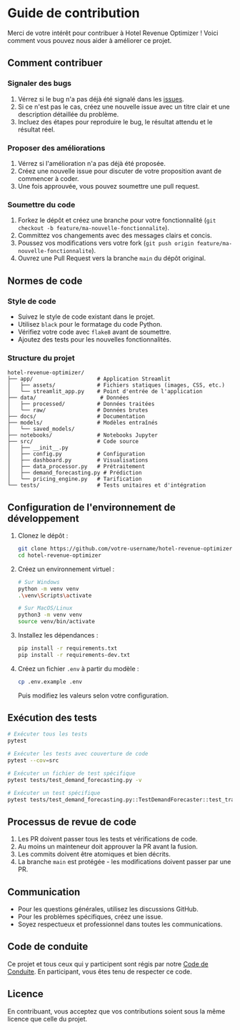 # Guide de contribution

Merci de votre intérêt pour contribuer à Hotel Revenue Optimizer ! Voici comment vous pouvez nous aider à améliorer ce projet.

## Comment contribuer

### Signaler des bugs
1. Vérrez si le bug n'a pas déjà été signalé dans les [issues](https://github.com/votre-username/hotel-revenue-optimizer/issues).
2. Si ce n'est pas le cas, créez une nouvelle issue avec un titre clair et une description détaillée du problème.
3. Incluez des étapes pour reproduire le bug, le résultat attendu et le résultat réel.

### Proposer des améliorations
1. Vérrez si l'amélioration n'a pas déjà été proposée.
2. Créez une nouvelle issue pour discuter de votre proposition avant de commencer à coder.
3. Une fois approuvée, vous pouvez soumettre une pull request.

### Soumettre du code
1. Forkez le dépôt et créez une branche pour votre fonctionnalité (`git checkout -b feature/ma-nouvelle-fonctionnalite`).
2. Committez vos changements avec des messages clairs et concis.
3. Poussez vos modifications vers votre fork (`git push origin feature/ma-nouvelle-fonctionnalite`).
4. Ouvrez une Pull Request vers la branche `main` du dépôt original.

## Normes de code

### Style de code
- Suivez le style de code existant dans le projet.
- Utilisez `black` pour le formatage du code Python.
- Vérifiez votre code avec `flake8` avant de soumettre.
- Ajoutez des tests pour les nouvelles fonctionnalités.

### Structure du projet
```
hotel-revenue-optimizer/
├── app/                    # Application Streamlit
│   ├── assets/             # Fichiers statiques (images, CSS, etc.)
│   └── streamlit_app.py    # Point d'entrée de l'application
├── data/                    # Données
│   ├── processed/          # Données traitées
│   └── raw/                # Données brutes
├── docs/                   # Documentation
├── models/                 # Modèles entraînés
│   └── saved_models/
├── notebooks/              # Notebooks Jupyter
├── src/                    # Code source
│   ├── __init__.py
│   ├── config.py           # Configuration
│   ├── dashboard.py        # Visualisations
│   ├── data_processor.py   # Prétraitement
│   ├── demand_forecasting.py # Prédiction
│   └── pricing_engine.py   # Tarification
└── tests/                  # Tests unitaires et d'intégration
```

## Configuration de l'environnement de développement

1. Clonez le dépôt :
   ```bash
   git clone https://github.com/votre-username/hotel-revenue-optimizer.git
   cd hotel-revenue-optimizer
   ```

2. Créez un environnement virtuel :
   ```bash
   # Sur Windows
   python -m venv venv
   .\venv\Scripts\activate
   
   # Sur MacOS/Linux
   python3 -m venv venv
   source venv/bin/activate
   ```

3. Installez les dépendances :
   ```bash
   pip install -r requirements.txt
   pip install -r requirements-dev.txt
   ```

4. Créez un fichier `.env` à partir du modèle :
   ```bash
   cp .env.example .env
   ```
   Puis modifiez les valeurs selon votre configuration.

## Exécution des tests

```bash
# Exécuter tous les tests
pytest

# Exécuter les tests avec couverture de code
pytest --cov=src

# Exécuter un fichier de test spécifique
pytest tests/test_demand_forecasting.py -v

# Exécuter un test spécifique
pytest tests/test_demand_forecasting.py::TestDemandForecaster::test_train_model -v
```

## Processus de revue de code

1. Les PR doivent passer tous les tests et vérifications de code.
2. Au moins un mainteneur doit approuver la PR avant la fusion.
3. Les commits doivent être atomiques et bien décrits.
4. La branche `main` est protégée - les modifications doivent passer par une PR.

## Communication

- Pour les questions générales, utilisez les discussions GitHub.
- Pour les problèmes spécifiques, créez une issue.
- Soyez respectueux et professionnel dans toutes les communications.

## Code de conduite

Ce projet et tous ceux qui y participent sont régis par notre [Code de Conduite](CODE_OF_CONDUCT.md). En participant, vous êtes tenu de respecter ce code.

## Licence

En contribuant, vous acceptez que vos contributions soient sous la même licence que celle du projet.
